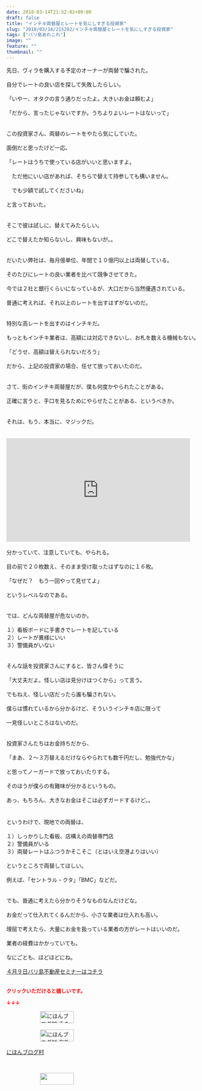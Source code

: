 ```yaml
---
date: 2018-03-14T21:52:02+09:00
draft: false
title: "インチキ両替屋とレートを気にしすぎる投資家"
slug: "2018/03/14/215202/インチキ両替屋とレートを気にしすぎる投資家"
tags: ["バリ島あれこれ"]
image: ""
feature: ""
thumbnail: ""
---
```

先日、ヴィラを購入する予定のオーナーが両替で騙された。<br/><br/>自分でレートの良い店を探して失敗したらしい。<br/><br/>「いやー、オタクの言う通りだったよ。大きいお金は頼むよ」<br/><br/>「だから、言ったじゃないですか。うちよりよいレートはないって」<br/><br/><br/>この投資家さん、両替のレートをやたら気にしていた。<br/><br/>面倒だと思ったけど一応、<br/><br/>「レートはうちで使っている店がいいと思いますよ。<br/><br/>　ただ他にいい店があれば、そちらで替えて持参しても構いません。<br/><br/>　でも少額で試してくださいね」<br/><br/>と言っておいた。<br/><br/><br/>そこで彼は試しに、替えてみたらしい。<br/><br/>どこで替えたか知らないし、興味もないが。。<br/><br/><br/>だいたい弊社は、毎月億単位、年間で１０億円以上は両替している。<br/><br/>そのたびにレートの良い業者を比べて競争させてきた。<br/><br/>今では２社と銀行くらいになっているが、大口だから当然優遇されている。<br/><br/>普通に考えれば、それ以上のレートを出すはずがないのだ。<br/><br/><br/>特別な高レートを出すのはインチキだ。<br/><br/>もっともインチキ業者は、高額には対応できないし、お札を数える機械もない。<br/><br/>「どうせ、高額は替えられないだろう」<br/><br/>だから、上記の投資家の場合、任せて放っておいたのだ。<br/><br/><br/>さて、街のインチキ両替屋だが、僕も何度かやられたことがある。<br/><br/>正確に言うと、手口を見るためにやらせたことがある、というべきか。<br/><br/><br/>それは、もう、本当に、マジックだ。<br/><br/><br/><iframe width="480" height="270" src="https://www.youtube.com/embed/6AKXqTL5YJE?enablejsapi=1&amp;origin=https%3A%2F%2Fameblo.jp" frameborder="0" allow="autoplay; encrypted-media" allowfullscreen="" data-amb-layout="fill-width" title="動画"></iframe><br/><br/>分かっていて、注意していても、やられる。<br/><br/>目の前で２０枚数え、そのまま受け取ったはずなのに１６枚。<br/><br/>「なぜだ？　もう一回やって見せてよ」<br/><br/>というレベルなのである。<br/><br/><br/>では、どんな両替屋が危ないのか。<br/><br/>１）看板ボードに手書きでレートを記している<br/>２）レートが異様にいい<br/>３）警備員がいない<br/><br/><br/>そんな話を投資家さんにすると、皆さん偉そうに<br/><br/>「大丈夫だよ。怪しい店は見分けはつくから」って言う。<br/><br/>でもねえ、怪しい店だったら誰も騙されない。<br/><br/>僕らは慣れているから分かるけど、そういうインチキ店に限って<br/><br/>一見怪しいところはないのだ。<br/><br/><br/>投資家さんたちはお金持ちだから、<br/><br/>「まあ、２～３万替えるだけならやられても数千円だし、勉強代かな」<br/><br/>と思ってノーガードで放っておいたりする。<br/><br/>そのほうが僕らの有難味が分かるというもの。<br/><br/>あっ、もちろん、大きなお金はそこは必ずガードするけど。。<br/>　<br/><br/>というわけで、現地での両替は、<br/><br/>１）しっかりした看板、店構えの両替専門店<br/>２）警備員がいる<br/>３）両替レートはふつうかそこそこ（とはいえ空港よりはいい）<br/><br/>というところで両替してほしい。<br/><br/>例えば、「セントラル・クタ」「BMC」などだ。<br/><br/><br/>でも、普通に考えたら分かりそうなものなんだけどな。<br/><br/>お金だって仕入れてくるんだから、小さな業者は仕入れも高い。<br/><br/>理屈で考えたら、大量にお金を扱っている業者の方がレートはいいのだ。<br/><br/>業者の経費はかかっていても。<br/><br/>なにごとも、ほどほどにね。<br/><br/><a href="iin.co.jp" target="_blank">４月９日バリ島不動産セミナーはコチラ</a><br/><br/><p><font color="#ff0000" size="2"><strong>クリックいただけると嬉しいです。</strong></font></p><p><font color="#ff0000" size="2"><strong>↓↓↓</strong></font></p><p><a href="ranking.html?p_cid=01260127" id="&amp;blogmura_banner" target="_blank"><img alt="にほんブログ村 その他生活ブログ 不動産投資へ" border="0" height="31" src="data:image/svg+xml;charset=utf-8,%3Csvg%20xmlns%3D%22http%3A%2F%2Fwww.w3.org%2F2000%2Fsvg%22%20title%3D%22Placeholder%20for%20Images%22%20role%3D%22presentation%22%20viewBox%3D%220%200%2088%2031%22%20%2F%3E" width="88" data-src="https://img-proxy.blog-video.jp/images?url=http%3A%2F%2Flife.blogmura.com%2Fhudousantoushi%2Fimg%2Fhudousantoushi88_31.gif" style="aspect-ratio: auto 88 / 31;"/><noscript><img alt="にほんブログ村 その他生活ブログ 不動産投資へ" border="0" height="31" src="https://img-proxy.blog-video.jp/images?url=http%3A%2F%2Flife.blogmura.com%2Fhudousantoushi%2Fimg%2Fhudousantoushi88_31.gif" width="88"></noscript></a><br/><br/><a href="ranking.html?p_cid=01260127" target="_blank"><img alt="にほんブログ村 海外生活ブログ バリ島情報へ" border="0" height="31" src="data:image/svg+xml;charset=utf-8,%3Csvg%20xmlns%3D%22http%3A%2F%2Fwww.w3.org%2F2000%2Fsvg%22%20title%3D%22Placeholder%20for%20Images%22%20role%3D%22presentation%22%20viewBox%3D%220%200%2088%2031%22%20%2F%3E" width="88" data-src="https://img-proxy.blog-video.jp/images?url=http%3A%2F%2Foverseas.blogmura.com%2Fbali%2Fimg%2Fbali88_31.gif" style="aspect-ratio: auto 88 / 31;"/><noscript><img alt="にほんブログ村 海外生活ブログ バリ島情報へ" border="0" height="31" src="https://img-proxy.blog-video.jp/images?url=http%3A%2F%2Foverseas.blogmura.com%2Fbali%2Fimg%2Fbali88_31.gif" width="88"></noscript></a><br/><br/><a href="ranking.html?p_cid=01260127" target="_blank">にほんブログ村</a></p><br/><p><a href="link.php?1804582" title="人気ブログランキングへ"><img border="0" height="31" src="data:image/svg+xml;charset=utf-8,%3Csvg%20xmlns%3D%22http%3A%2F%2Fwww.w3.org%2F2000%2Fsvg%22%20title%3D%22Placeholder%20for%20Images%22%20role%3D%22presentation%22%20viewBox%3D%220%200%2088%2031%22%20%2F%3E" width="88" data-src="https://blog.with2.net/img/banner/banner_22.gif" style="aspect-ratio: auto 88 / 31;"/><noscript><img border="0" height="31" src="https://blog.with2.net/img/banner/banner_22.gif" width="88"></noscript></a></p><br/><p> </p><br/>

